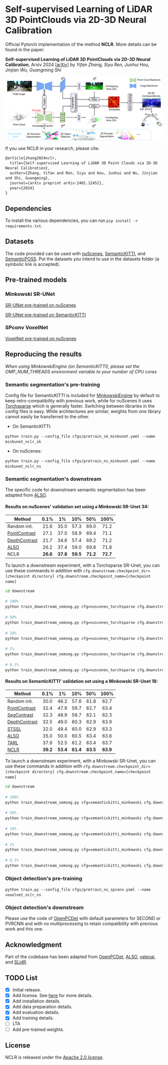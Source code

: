 # Self-supervised Learning of LiDAR 3D PointClouds via 2D-3D Neural Calibration

Official Pytorch implementation of the method **NCLR**. More details can be found in the paper:

**Self-supervised Learning of LiDAR 3D PointClouds via 2D-3D Neural Calibration**, Arxiv 2024 [[arXiv](https://arxiv.org/abs/2401.12452)]
by *Yifan Zhang, Siyu Ren, Junhui Hou, Jinjian Wu, Guangming Shi*

![Overview of the method](./assets/method.png)

If you use NCLR in your research, please cite:
```
@article{zhang2024nclr,
  title={Self-supervised Learning of LiDAR 3D Point Clouds via 2D-3D Neural Calibration},
  author={Zhang, Yifan and Ren, Siyu and Hou, Junhui and Wu, Jinjian and Shi, Guangming},
  journal={arXiv preprint arXiv:2401.12452},
  year={2024}
}
```

## Dependencies

To install the various dependencies, you can run ```pip install -r requirements.txt```.


## Datasets

The code provided can be used with [nuScenes](https://www.nuscenes.org/lidar-segmentation), [SemanticKITTI](http://www.semantic-kitti.org/tasks.html#semseg), and [SemanticPOSS](http://www.poss.pku.edu.cn/semanticposs.html). Put the datasets you intend to use in the datasets folder (a symbolic link is accepted).

## Pre-trained models

### Minkowski SR-UNet
[SR-UNet pre-trained on nuScenes](todo)

[SR-UNet pre-trained on SemanticKITTI](todo)

### SPconv VoxelNet
[VoxelNet pre-trained on nuScenes](todo)

## Reproducing the results

*When using MinkowskiEngine (on SemanticKITTI), please set the OMP_NUM_THREADS environment variable to your number of CPU cores*

### Semantic segmentation's pre-training

Config file for SemanticKITTI is included for [MinkowskiEngine](https://github.com/NVIDIA/MinkowskiEngine) by default to keep retro-compatibility with previous work, while for nuScenes it uses [Torchsparse](https://github.com/mit-han-lab/torchsparse) which is generally faster. Switching between libraries in the config files is easy. While architectures are similar, weights from one library cannot easily be transferred to the other.

- On SemanticKITTI:

```python train.py --config_file cfgs/pretrain_sk_minkunet.yaml --name minkunet_nclr_sk```

- On nuScenes:

```python train.py --config_file cfgs/pretrain_ns_minkunet.yaml --name minkunet_nclr_ns```

### Semantic segmentation's downstream

The specific code for downstream semantic segmentation has been adapted from [ALSO](https://github.com/valeoai/ALSO).

#### Results on nuScenes' validation set using a Minkowski SR-Unet 34:
Method                                            | 0.1%   | 1%     | 10%    | 50%    | 100%
---                                               |:-:     |:-:     |:-:     |:-:     |:-:
Random init.                                      | 21.6   | 35.0   | 57.3   | 69.0   | 71.2
[PointContrast](https://arxiv.org/abs/2007.10985) | 27.1 | 37.0   | 58.9   | 69.4   | 71.1
[DepthContrast](https://arxiv.org/abs/2101.02691) | 21.7   | 34.6   | 57.4   | 69.2   | 71.2
[ALSO](https://arxiv.org/abs/2104.04687)          | 26.2   | 37.4   | 59.0 | 69.8   | 71.8
NCLR                                              | **26.6** |**37.8**|**59.5**|**71.2**|**72.7**

To launch a downstream experiment, with a Torchsparse SR-Unet, you can use these commands in addition with `cfg.downstream.checkpoint_dir=[checkpoint directory] cfg.downstream.checkpoint_name=[checkpoint name]`

```bash
cd downstream

# 100%
python train_downstream_semseg.py cfg=nuscenes_torchsparse cfg.downstream.max_epochs=30 cfg.downstream.val_interval=5 cfg.downstream.skip_ratio=1

# 50%
python train_downstream_semseg.py cfg=nuscenes_torchsparse cfg.downstream.max_epochs=50 cfg.downstream.val_interval=5 cfg.downstream.skip_ratio=2

# 10%
python train_downstream_semseg.py cfg=nuscenes_torchsparse cfg.downstream.max_epochs=100 cfg.downstream.val_interval=10 cfg.downstream.skip_ratio=10

# 1%
python train_downstream_semseg.py cfg=nuscenes_torchsparse cfg.downstream.max_epochs=500 cfg.downstream.val_interval=50 cfg.downstream.skip_ratio=100

# 0.1%
python train_downstream_semseg.py cfg=nuscenes_torchsparse cfg.downstream.max_epochs=1000 cfg.downstream.val_interval=100 cfg.downstream.skip_ratio=1000
```


#### Results on SemanticKITTI' validation set using a Minkowski SR-Unet 18:
Method                                                               | 0.1%   | 1%     | 10%    | 50%    | 100%
---                                                                  |:-:     |:-:     |:-:     |:-:     |:-:
Random init.                                                         | 30.0   | 46.2   | 57.6   | 61.8   | 62.7
[PointContrast](https://arxiv.org/abs/2007.10985)                    | 32.4   | 47.9   | 59.7   | 62.7   | 63.4
[SegContrast](http://www.ipb.uni-bonn.de/pdfs/nunes2022ral-icra.pdf) | 32.3   | 48.9   | 58.7   | 62.1   | 62.3
[DepthContrast](https://arxiv.org/abs/2101.02691)                    | 32.5   | 49.0   | 60.3   | 62.9   | 63.9
[STSSL](https://arxiv.org/abs/2303.16235)                            | 32.0   | 49.4   | 60.0   | 62.9   | 63.3
[ALSO](https://arxiv.org/abs/2104.04687)                             | 35.0   | 50.0   | 60.5   | 63.4 | 63.6
[TARL](http://www.ipb.uni-bonn.de/pdfs/nunes2023cvpr.pdf)            | 37.9   | 52.5   | 61.2   | 63.4 | 63.7
[NCLR](https://arxiv.org/abs/2401.12452)                  |**39.2**|**53.4**|**61.4**|**63.5**|**63.9**

To launch a downstream experiment, with a Minkowski SR-Unet, you can use these commands in addition with `cfg.downstream.checkpoint_dir=[checkpoint directory] cfg.downstream.checkpoint_name=[checkpoint name]`

```bash
cd downstream

# 100%
python train_downstream_semseg.py cfg=semantickitti_minkowski cfg.downstream.max_epochs=30 cfg.downstream.val_interval=5 cfg.downstream.skip_ratio=1

# 50%
python train_downstream_semseg.py cfg=semantickitti_minkowski cfg.downstream.max_epochs=50 cfg.downstream.val_interval=5 cfg.downstream.skip_ratio=2

# 10%
python train_downstream_semseg.py cfg=semantickitti_minkowski cfg.downstream.max_epochs=100 cfg.downstream.val_interval=10 cfg.downstream.skip_ratio=10

# 1%
python train_downstream_semseg.py cfg=semantickitti_minkowski cfg.downstream.max_epochs=500 cfg.downstream.val_interval=50 cfg.downstream.skip_ratio=100

# 0.1%
python train_downstream_semseg.py cfg=semantickitti_minkowski cfg.downstream.max_epochs=1000 cfg.downstream.val_interval=100 cfg.downstream.skip_ratio=1000
```

### Object detection's pre-training

```python train.py --config_file cfgs/pretrain_ns_spconv.yaml --name voxelnet_nclr_ns```

### Object detection's downstream

Please use the code of [OpenPCDet](https://github.com/open-mmlab/OpenPCDet) with default parameters for SECOND or PVRCNN and with no multiprocessing to retain compatibility with previous work and this one.

## Acknowledgment

Part of the codebase has been adapted from [OpenPCDet](https://github.com/open-mmlab/OpenPCDet), [ALSO](https://github.com/valeoai/ALSO), [valeoai](https://github.com/valeoai/BEVContrast), and [SLidR](https://github.com/valeoai/SLidR).

## TODO List

- [x] Initial release.
- [x] Add license. See [here](#license) for more details.
- [x] Add installation details.
- [x] Add data preparation details.
- [x] Add evaluation details.
- [x] Add training details.
- [ ] LTA
- [ ] Add pre-trained weights.

## License
NCLR is released under the [Apache 2.0 license](./LICENSE).

